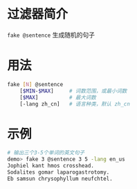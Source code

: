# 过滤器简介

`fake @sentence` 生成随机的句子

# 用法

```bash
fake [N] @sentence 
    [$MIN-$MAX]     # 词数范围，或最小词数
    [$MAX]          # 最大词数
    [-lang zh_cn]   # 语言种类，默认 zh_cn
```

# 示例

```bash
# 输出三个3-5个单词的英文句子
demo> fake 3 @sentence 3 5 -lang en_us
Jophiel kant hmos crosshead. 
Sodalites gomar laparogastrotomy. 
Eb samsun chrysophyllum neufchtel. 
```
